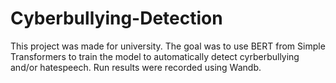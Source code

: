 # Cyberbullying-Detection

This project was made for university. The goal was to use BERT from Simple Transformers to train the model to automatically detect cyrberbullying and/or hatespeech. Run results were recorded using Wandb.
